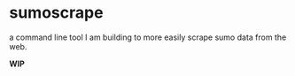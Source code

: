 # sumoscrape 
a command line tool I am building to more easily scrape sumo data from the web. 
 
**WIP**